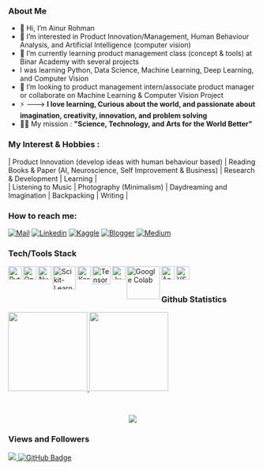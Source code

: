 ### About Me

- 👋 Hi, I’m Ainur Rohman
- 👀 I’m interested in Product Innovation/Management, Human Behaviour Analysis, and Artificial Intelligence (computer vision)
- 🌱 I’m currently learning product management class (concept & tools) at Binar Academy with several projects
-    I was learning Python, Data Science, Machine Learning, Deep Learning, and Computer Vision
- 👯 I’m looking to product management intern/associate product manager or collaborate on Machine Learning & Computer Vision Project
- ⚡ --->  **I love learning, Curious about the world, and passionate about imagination, creativity, innovation, and problem solving**
- 👨‍💻 My mission : **"Science, Technology, and Arts for the World Better"**

### My Interest & Hobbies :

| Product Innovation (develop ideas with human behaviour based)  | Reading Books & Paper (AI, Neuroscience, Self Improvement & Business) | Research & Development | Learning | <br>
| Listening to Music | Photography (Minimalism) | Daydreaming and Imagination | Backpacking | Writing | <br>

### How to reach me:
[![Mail](https://img.shields.io/badge/-Email-black?style=for-the-badge&logo=gmail)](mailto:ainur.solver@gmail.com)
[![Linkedin](https://img.shields.io/badge/-LinkedIn-black?style=for-the-badge&logo=Linkedin)](https://www.linkedin.com/in/ainur-rohman-101/)
[![Kaggle](https://img.shields.io/badge/-Kaggle-black?style=for-the-badge&logo=Kaggle)](https://www.kaggle.com/ainurrohman)
[![Blogger](https://img.shields.io/badge/-Blogger-black?style=for-the-badge&logo=blogger)](https://ai-engineer101.blogspot.com/)
[![Medium](https://img.shields.io/badge/-Medium-black?style=for-the-badge&logo=Medium)](https://medium.com/@ainur.solver)

### Tech/Tools Stack
  <a href="https://www.python.org/"><img align="left" alt="Python" title="Python (Programming Language)" width="27px" src="https://seeklogo.com/images/P/python-logo-A32636CAA3-seeklogo.com.png" /></a>
  <a href="https://opencv.org/"><img align="left" alt="OpenCV" title="OpenCV (Library for Image Processing and Computer Vision)" width="27px" src="https://upload.wikimedia.org/wikipedia/commons/thumb/3/32/OpenCV_Logo_with_text_svg_version.svg/1200px-OpenCV_Logo_with_text_svg_version.svg.png" /></a>
  <a href="https://numpy.org/"><img align="left" alt="Numpy" title="Numpy (Python Library for Numerical Computation)" width="27px" src="https://seeklogo.com/images/N/numpy-logo-479C24EC79-seeklogo.com.png" /></a>
 <a href="https://scikit-learn.org/"><img align="left" alt="Scikit-Learn" title="Scikit-Learn (Machine Learning Library)" width="47px" src="https://upload.wikimedia.org/wikipedia/commons/thumb/0/05/Scikit_learn_logo_small.svg/1200px-Scikit_learn_logo_small.svg.png" /></a>
  <a href="https://keras.io/"><img align="left" alt="Keras" title="Keras (Python Deep Learning API)" width="27px" src="https://upload.wikimedia.org/wikipedia/commons/thumb/a/ae/Keras_logo.svg/1200px-Keras_logo.svg.png" /></a>
  <a href="https://www.tensorflow.org/"><img align="left" alt="TensorFlow" title="TensorFlow (Deep Learning Framework)" width="37px" src="https://seeklogo.com/images/T/tensorflow-logo-AE5100E55E-seeklogo.com.png" /></a>
  <a href="https://jupyter.org/"><img align="left" alt="Jupyter Notebook" title="Jupyter Notebook" width="27px" src="https://seeklogo.com/images/J/jupyter-logo-A91705F539-seeklogo.com.png" /></a>
  <a href="https://colab.research.google.com/"><img align="left" alt="Google Colab" title="Google Colab" width="67px" src="https://encrypted-tbn0.gstatic.com/images?q=tbn:ANd9GcSmVB-T_Fg4jE2pgaK0rQJJN_AZEtGAYPAfGQXlXYsdtxTYHPNfzsEsFTykRhACQyNmHco&usqp=CAU" /></a> <!--https://iglab.tech/wp-content/uploads/2020/11/1_7oukapIBInsovpHkQB3QZg.jpeg
https://blog.kakaocdn.net/dn/Ds9oY/btqOSyfX6cw/vCYbUu1N7t1zAsZyFlcSmK/img.png -->
  <a href="https://www.anaconda.com/"><img align="left" alt="Anaconda Navigator/Prompt" title="Anaconda Navigator/Prompt" width="27px" src="https://www.psych.mcgill.ca/labs/mogillab/anaconda2/pkgs/anaconda-navigator-1.4.3-py27_0/lib/python2.7/site-packages/anaconda_navigator/static/images/anaconda-icon-1024x1024.png" /></a>
  <a href="https://code.visualstudio.com/"><img align="left" alt="VS Code" title="VS Code" width="27px" src="https://seeklogo.com/images/V/visual-studio-code-logo-284BC24C39-seeklogo.com.png" /></a>
  <br>
  <br>
  
### Github Statistics
<p align="left">
<a href="https://github.com/ainurrohman01">
  <img height="160em" src="https://github-readme-stats-eight-theta.vercel.app/api?username=ainurrohman01&show_icons=true&theme=algolia&include_all_commits=true&count_private=true"/> <!--img height="150em"-->
  <img height="160em" src="https://github-readme-stats-eight-theta.vercel.app/api/top-langs/?username=ainurrohman01&layout=compact&langs_count=8&theme=algolia"/>
</a>
</p>

<br>
  
  <p align="center">
    <a href="https://github.com/ainurrohman01/github-readme-streak-stats">
        <img align="center" src="https://github-readme-streak-stats.herokuapp.com/?user=ainurrohman01&theme=black-ice&hide_border=true&stroke=0000&background=060A0CD0"/>
    </a>
  </p>

### Views and Followers
<a href="https://github.com/Meghna-DAS/github-profile-views-counter">
    <img src="https://komarev.com/ghpvc/?username=ainurrohman01">
</a>
<a href="https://github.com/ainurrohman01?tab=followers"><img src="https://img.shields.io/github/followers/ainurrohman01?label=Followers&style=social" alt="GitHub Badge"></a>
  
<!---
ainurrohman01/ainurrohman01 is a ✨ special ✨ repository because its `README.md` (this file) appears on your GitHub profile.
You can click the Preview link to take a look at your changes.
--->
